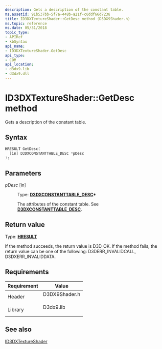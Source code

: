 ```yaml
---
description: Gets a description of the constant table.
ms.assetid: 91b537bb-5f7a-448b-a21f-c0ddf66d7238
title: ID3DXTextureShader::GetDesc method (D3DX9Shader.h)
ms.topic: reference
ms.date: 05/31/2018
topic_type: 
- APIRef
- kbSyntax
api_name: 
- ID3DXTextureShader.GetDesc
api_type: 
- COM
api_location: 
- d3dx9.lib
- d3dx9.dll
---
```


# ID3DXTextureShader::GetDesc method

Gets a description of the constant table.

## Syntax


```C++
HRESULT GetDesc(
  [in] D3DXCONSTANTTABLE_DESC *pDesc
);
```



## Parameters

<dl> <dt>

*pDesc* \[in\]
</dt> <dd>

Type: **[**D3DXCONSTANTTABLE\_DESC**](d3dxconstanttable-desc.md)\***

The attributes of the constant table. See [**D3DXCONSTANTTABLE\_DESC**](d3dxconstanttable-desc.md).

</dd> </dl>

## Return value

Type: **[**HRESULT**](https://msdn.microsoft.com/library/Bb401631(v=MSDN.10).aspx)**

If the method succeeds, the return value is D3D\_OK. If the method fails, the return value can be one of the following: D3DERR\_INVALIDCALL, D3DXERR\_INVALIDDATA.

## Requirements



| Requirement | Value |
|--------------------|------------------------------------------------------------------------------------------|
| Header<br/>  | <dl> <dt>D3DX9Shader.h</dt> </dl> |
| Library<br/> | <dl> <dt>D3dx9.lib</dt> </dl>     |



## See also

<dl> <dt>

[ID3DXTextureShader](id3dxtextureshader.md)
</dt> </dl>

 

 




